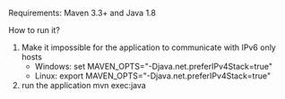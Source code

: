 Requirements:
Maven 3.3+ and Java 1.8

How to run it?
1) Make it impossible for the application to communicate with IPv6 only hosts
    * Windows:  set MAVEN_OPTS="-Djava.net.preferIPv4Stack=true"
    * Linux: export MAVEN_OPTS="-Djava.net.preferIPv4Stack=true"
2) run the application
    mvn exec:java
